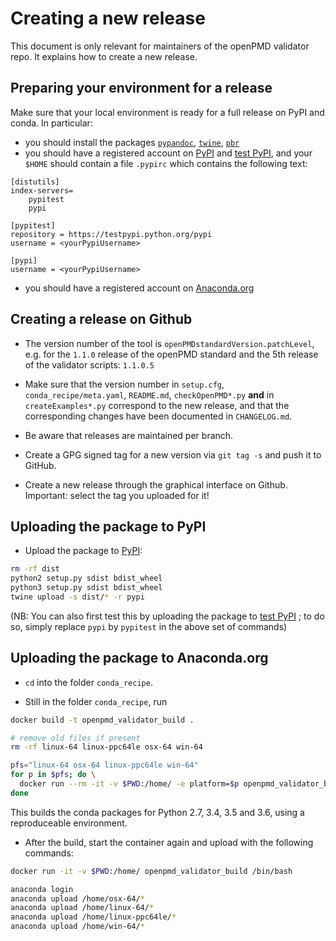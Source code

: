 # Creating a new release

This document is only relevant for maintainers of the openPMD validator repo.
It explains how to create a new release.

## Preparing your environment for a release

Make sure that your local environment is ready for a full release on
PyPI and conda. In particular:

- you should install the packages
[`pypandoc`](https://pypi.python.org/pypi/pypandoc/),
[`twine`](https://pypi.python.org/pypi/twine), [`pbr`](https://pypi.python.org/pypi/pbr)
- you should have a registered account on [PyPI](https://pypi.python.org/pypi) and [test PyPI](https://testpypi.python.org/pypi), and your `$HOME` should contain a file `.pypirc` which contains the following text:

```
[distutils]
index-servers=
    pypitest
    pypi

[pypitest]
repository = https://testpypi.python.org/pypi
username = <yourPypiUsername>

[pypi]
username = <yourPypiUsername>
```

- you should have a registered account on [Anaconda.org](https://anaconda.org/)

## Creating a release on Github

- The version number of the tool is `openPMDstandardVersion.patchLevel`, e.g.
  for the `1.1.0` release of the openPMD standard and the 5th release of the
  validator scripts: `1.1.0.5`

- Make sure that the version number in `setup.cfg`, `conda_recipe/meta.yaml`,
  `README.md`, `checkOpenPMD*.py` **and** in `createExamples*.py` correspond to
  the new release, and that the corresponding changes have been documented in
  `CHANGELOG.md`.

- Be aware that releases are maintained per branch.

- Create a GPG signed tag for a new version via `git tag -s` and push it to GitHub.

- Create a new release through the graphical interface on Github.
  Important: select the tag you uploaded for it!

## Uploading the package to PyPI

- Upload the package to [PyPI](https://pypi.python.org/pypi):
```bash
rm -rf dist
python2 setup.py sdist bdist_wheel
python3 setup.py sdist bdist_wheel
twine upload -s dist/* -r pypi
```
(NB: You can also first test this by uploading the package to
[test PyPI](https://testpypi.python.org/pypi) ; to do so, simply
replace `pypi` by `pypitest` in the above set of commands)

## Uploading the package to Anaconda.org

- `cd` into the folder `conda_recipe`.

- Still in the folder `conda_recipe`, run
```bash
docker build -t openpmd_validator_build .

# remove old files if present
rm -rf linux-64 linux-ppc64le osx-64 win-64

pfs="linux-64 osx-64 linux-ppc64le win-64"
for p in $pfs; do \
  docker run --rm -it -v $PWD:/home/ -e platform=$p openpmd_validator_build; \
done
```
This builds the conda packages for Python 2.7, 3.4, 3.5 and 3.6, using a
reproduceable environment.

- After the build, start the container again and upload with the following commands:
```bash
docker run -it -v $PWD:/home/ openpmd_validator_build /bin/bash

anaconda login
anaconda upload /home/osx-64/*
anaconda upload /home/linux-64/*
anaconda upload /home/linux-ppc64le/*
anaconda upload /home/win-64/*
```
